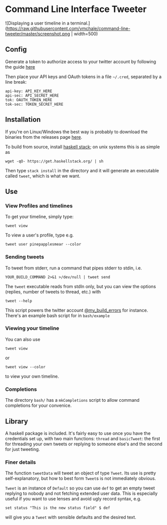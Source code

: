 # Command Line Interface Tweeter

![Displaying a user timeline in a terminal.](https://raw.githubusercontent.com/vmchale/command-line-tweeter/master/screenshot.png | width=500)
## Config
Generate a token to authorize access to your twitter account by following the guide [here](https://dev.twitter.com/oauth/overview/application-owner-access-tokens)

Then place your API keys and OAuth tokens in a file `~/.cred`, separated by a line break:

```
api-key: API_KEY_HERE
api-sec: API_SECRET_HERE
tok: OAUTH_TOKEN_HERE
tok-sec: TOKEN_SECRET_HERE
```

## Installation

If you're on Linux/Windows the best way is probably to download the binaries
from the releases page [here](https://github.com/vmchale/command-line-tweeter/releases).

To build from source, install [haskell stack](https://docs.haskellstack.org/en/stable/README/#how-to-install); on unix systems this is as simple as

```
wget -qO- https://get.haskellstack.org/ | sh
```

Then type `stack install` in the directory and it will generate an executable called `tweet`, which is what we want.

## Use

### View Profiles and timelines

To get your timeline, simply type:

```
tweet view
```

To view a user's profile, type e.g.

```
tweet user pinepapplesmear --color
```

### Sending tweets
To tweet from stderr, run a command that pipes stderr to stdin, i.e.

```
YOUR_BUILD_COMMAND 2>&1 >/dev/null | tweet send
```

The `tweet` executable reads from stdIn only, but you can view the options (replies, number of tweets to thread, etc.) with

```
tweet --help
```

This script powers the twitter account [@my\_build\_errors](https://twitter.com/my_build_errors) for instance. There's an example bash script for in `bash/example`

### Viewing your timeline

You can also use

```
tweet view
```

or 

```
tweet view --color
```

to view your own timeline.

### Completions

The directory `bash/` has a `mkCompletions` script to allow command completions for your convenice.

## Library
A haskell package is included. It's fairly easy to use once you have the credentials set up, with two main functions: `thread` and `basicTweet`: the first for threading your own tweets or replying to someone else's and the second for just tweeting.

### Finer details
The function `tweetData` will tweet an object of type `Tweet`. Its use is pretty self-explanatory, but how to best form `Tweet`s is not immediately obvious.

`Tweet` is an instance of `Default` so you can use `def` to get an empty tweet replying to nobody and not fetching extended user data. This is especially useful if you want to use lenses and avoid ugly record syntax, e.g.

```
set status "This is the new status field" $ def
```

will give you a `Tweet` with sensible defaults and the desired text.
